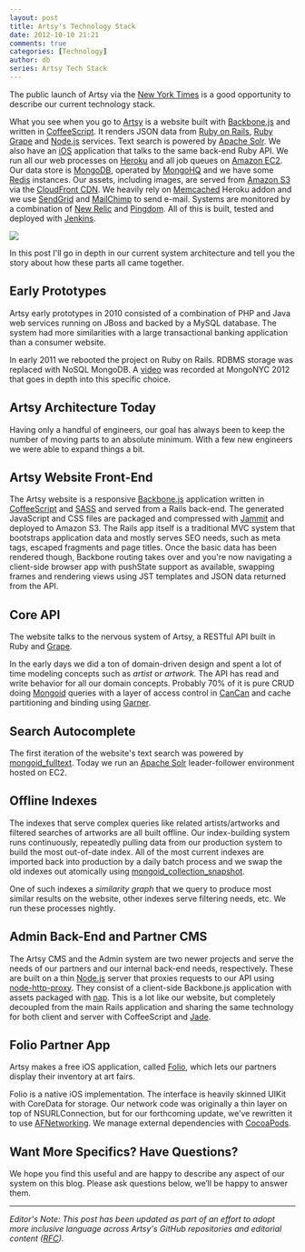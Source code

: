 ```yaml
---
layout: post
title: Artsy's Technology Stack
date: 2012-10-10 21:21
comments: true
categories: [Technology]
author: db
series: Artsy Tech Stack
---
```


The public launch of Artsy via the
[New York Times](http://www.nytimes.com/2012/10/09/arts/design/artsy-is-mapping-the-world-of-art-on-the-web.html)
is a good opportunity to describe our current technology stack.

What you see when you go to [Artsy](http://artsy.net) is a website built with [Backbone.js](http://backbonejs.org/)
and written in [CoffeeScript](http://coffeescript.org/). It renders JSON data from
[Ruby on Rails](http://rubyonrails.org/), [Ruby Grape](https://github.com/intridea/grape) and
[Node.js](http://nodejs.org/) services. Text search is powered by [Apache Solr](http://lucene.apache.org/solr/). We
also have an [iOS](https://developer.apple.com/devcenter/ios/index.action) application that talks to the same
back-end Ruby API. We run all our web processes on [Heroku](http://www.heroku.com/) and all job queues on
[Amazon EC2](http://aws.amazon.com/). Our data store is [MongoDB](http://www.mongodb.org/), operated by
[MongoHQ](https://mongohq.com/) and we have some [Redis](http://redis.io/) instances. Our assets, including images,
are served from [Amazon S3](http://aws.amazon.com/s3/) via the [CloudFront CDN](http://aws.amazon.com/cloudfront/).
We heavily rely on [Memcached](http://memcached.org/) Heroku addon and we use [SendGrid](http://sendgrid.com/) and
[MailChimp](http://mailchimp.com/) to send e-mail. Systems are monitored by a combination of
[New Relic](http://newrelic.com/) and [Pingdom](https://www.pingdom.com/). All of this is built, tested and
deployed with [Jenkins](http://jenkins-ci.org/).

<img src="/images/2012-10-10-artsy-technology-stack/artsy-infrastructure.png">

In this post I'll go in depth in our current system architecture and tell you the story about how these parts all
came together.

<!-- more -->

## Early Prototypes

Artsy early prototypes in 2010 consisted of a combination of PHP and Java web services running on JBoss and backed
by a MySQL database. The system had more similarities with a large transactional banking application than a
consumer website.

In early 2011 we rebooted the project on Ruby on Rails. RDBMS storage was replaced with NoSQL MongoDB. A
[video](http://www.10gen.com/presentations/MongoNYC-2012/Using-MongoDB-to-Build-Artsy) was recorded at MongoNYC
2012 that goes in depth into this specific choice.

## Artsy Architecture Today

Having only a handful of engineers, our goal has always been to keep the number of moving parts to an absolute
minimum. With a few new engineers we were able to expand things a bit.

## Artsy Website Front-End

The Artsy website is a responsive [Backbone.js](http://backbonejs.org/) application written in
[CoffeeScript](http://coffeescript.org/) and [SASS](http://sass-lang.com/) and served from a Rails back-end. The
generated JavaScript and CSS files are packaged and compressed with
[Jammit](http://documentcloud.github.com/jammit/) and deployed to Amazon S3. The Rails app itself is a traditional
MVC system that bootstraps application data and mostly serves SEO needs, such as meta tags, escaped fragments and
page titles. Once the basic data has been rendered though, Backbone routing takes over and you're now navigating a
client-side browser app with pushState support as available, swapping frames and rendering views using JST
templates and JSON data returned from the API.

## Core API

The website talks to the nervous system of Artsy, a RESTful API built in Ruby and
[Grape](https://github.com/intridea/grape).

In the early days we did a ton of domain-driven design and spent a lot of time modeling concepts such as _artist_
or _artwork_. The API has read and write behavior for all our domain concepts. Probably 70% of it is pure CRUD
doing [Mongoid](http://mongoid.org/) queries with a layer of access control in
[CanCan](https://github.com/ryanb/cancan) and cache partitioning and binding using
[Garner](http://confreaks.com/videos/986-goruco2012-from-zero-to-api-cache-w-grape-mongodb-in-10-minutes).

## Search Autocomplete

The first iteration of the website's text search was powered by
[mongoid_fulltext](https://github.com/artsy/mongoid_fulltext). Today we run an
[Apache Solr](http://lucene.apache.org/solr/) leader-follower environment hosted on EC2.

## Offline Indexes

The indexes that serve complex queries like related artists/artworks and filtered searches of artworks are all
built offline. Our index-building system runs continuously, repeatedly pulling data from our production system to
build the most out-of-date index. All of the most current indexes are imported back into production by a daily
batch process and we swap the old indexes out atomically using
[mongoid_collection_snapshot](https://github.com/aaw/mongoid_collection_snapshot).

One of such indexes a _similarity graph_ that we query to produce most similar results on the website, other
indexes serve filtering needs, etc. We run these processes nightly.

## Admin Back-End and Partner CMS

The Artsy CMS and the Admin system are two newer projects and serve the needs of our partners and our internal
back-end needs, respectively. These are built on a thin [Node.js](http://nodejs.org) server that proxies requests
to our API using [node-http-proxy](https://github.com/nodejitsu/node-http-proxy). They consist of a client-side
Backbone.js application with assets packaged with [nap](https://github.com/craigspaeth/nap). This is a lot like our
website, but completely decoupled from the main Rails application and sharing the same technology for both client
and server with CoffeeScript and [Jade](http://jade-lang.com/).

## Folio Partner App

Artsy makes a free iOS application, called [Folio](http://artsy.github.com/blog/categories/ios/), which lets our
partners display their inventory at art fairs.

Folio is a native iOS implementation. The interface is heavily skinned UIKit with CoreData for storage. Our network
code was originally a thin layer on top of NSURLConnection, but for our forthcoming update, we’ve rewritten it to
use [AFNetworking](https://github.com/AFNetworking/AFNetworking/). We manage external dependencies with
[CocoaPods](https://github.com/CocoaPods/CocoaPods).

## Want More Specifics? Have Questions?

We hope you find this useful and are happy to describe any aspect of our system on this blog. Please ask questions
below, we’ll be happy to answer them.

---

_Editor's Note: This post has been updated as part of an effort to adopt more inclusive language across Artsy's
GitHub repositories and editorial content ([RFC](https://github.com/artsy/README/issues/427))._
